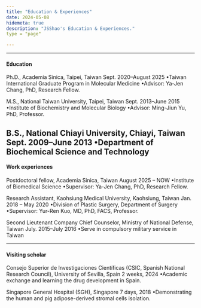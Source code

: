 ```yaml
---
title: "Education & Experiences"
date: 2024-05-08
hidemeta: true
description: "JSShao's Education & Experiences."
type = "page"

---
```


---

#### Education
Ph.D., Academia Sinica, Taipei, Taiwan
Sept. 2020–August 2025
•Taiwan International Graduate Program in Molecular Medicine
•Advisor: Ya-Jen Chang, PhD, Research Fellow.


M.S., National Taiwan University, Taipei, Taiwan
Sept. 2013–June 2015
•Institute of Biochemistry and Molecular Biology
•Advisor: Ming-Jiun Yu, PhD, Professor.


B.S., National Chiayi University, Chiayi, Taiwan
Sept. 2009–June 2013
•Department of Biochemical Science and Technology  
---

#### Work experiences
Postdoctoral fellow, Academia Sinica, Taiwan
August 2025 – NOW
•Institute of Biomedical Science
•Supervisor: Ya-Jen Chang, PhD, Research Fellow.


Research Assistant, Kaohsiung Medical University, Kaohsiung, Taiwan
Jan. 2018 – May 2020
•Division of Plastic Surgery, Department of Surgery
•Supervisor: Yur-Ren Kuo, MD, PhD, FACS, Professor.


Second Lieutenant Company Chief Counselor, Ministry of National Defense, Taiwan 
July. 2015–July 2016
•Serve in compulsory military service in Taiwan

---

#### Visiting scholar
Consejo Superior de Investigaciones Científicas (CSIC, Spanish National Research Council),
University of Sevilla, Spain
2 weeks, 2024
•Academic exchange and learning the drug development in Spain.


Singapore General Hospital (SGH), Singapore
7 days, 2018
•Demonstrating the human and pig adipose-derived stromal cells isolation.


